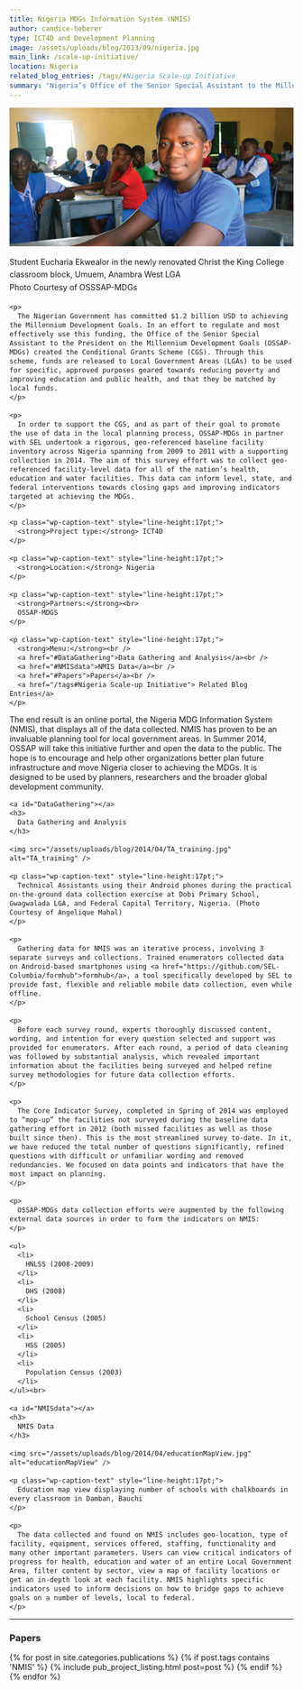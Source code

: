 ```yaml
---
title: Nigeria MDGs Information System (NMIS)
author: candice-heberer
type: ICT4D and Development Planning
image: /assets/uploads/blog/2013/09/nigeria.jpg
main_link: /scale-up-initiative/
location: Nigeria
related_blog_entries: /tags/#Nigeria Scale-up Initiative
summary: "Nigeria’s Office of the Senior Special Assistant to the Millennium Development Goals (OSSAP-MDGs) has constructed an ambitious programme to provide conditional grants to hundreds of Local Government Areas in Nigeria through a data-driven process. The Sustainable Engineering Lab designs and builds tools, as well as works directly with OSSAP-MDGs to use these tools to implement the process of data-driven planning at scale. <a href=\"https://github.com/SEL-Columbia/formhub/\">Formhub and <a href=\"/nigeria-mdgs-information-system\">NMIS</a> are key anchor tools for this project and prompted the development of <a href=\"http://revisit.global/\">Revisit</a>."
---
```

![nigeria-main][1]

<p class="wp-caption-text" style="line-height:17pt;">
  Student Eucharia Ekwealor in the newly renovated Christ the King College classroom block, Umuem, Anambra West LGA <br /> Photo Courtesy of OSSSAP-MDGs
</p>

<div class="row-fluid">
  <div class="span9">

    <p>
      The Nigerian Government has committed $1.2 billion USD to achieving the Millennium Development Goals. In an effort to regulate and most effectively use this funding, the Office of the Senior Special Assistant to the President on the Millennium Development Goals (OSSAP-MDGs) created the Conditional Grants Scheme (CGS). Through this scheme, funds are released to Local Government Areas (LGAs) to be used for specific, approved purposes geared towards reducing poverty and improving education and public health, and that they be matched by local funds.
    </p>

    <p>
      In order to support the CGS, and as part of their goal to promote the use of data in the local planning process, OSSAP-MDGs in partner with SEL undertook a rigorous, geo-referenced baseline facility inventory across Nigeria spanning from 2009 to 2011 with a supporting collection in 2014. The aim of this survey effort was to collect geo-referenced facility-level data for all of the nation’s health, education and water facilities. This data can inform level, state, and federal interventions towards closing gaps and improving indicators targeted at achieving the MDGs.
    </p>
  </div>

  <div class="span3">

    <p class="wp-caption-text" style="line-height:17pt;">
      <strong>Project type:</strong> ICT4D
    </p>

    <p class="wp-caption-text" style="line-height:17pt;">
      <strong>Location:</strong> Nigeria
    </p>

    <p class="wp-caption-text" style="line-height:17pt;">
      <strong>Partners:</strong><br>
      OSSAP-MDGS
    </p>

    <p class="wp-caption-text" style="line-height:17pt;">
      <strong>Menu:</strong><br />
      <a href="#DataGathering">Data Gathering and Analysis</a><br />
      <a href="#NMISdata">NMIS Data</a><br />
      <a href="#Papers">Papers</a><br />
      <a href="/tags#Nigeria Scale-up Initiative"> Related Blog Entries</a>
    </p>

  </div>
</div>

<div class="row-fluid">
  <div class="span9">
    <p>
      The end result is an online portal, the Nigeria MDG Information System (NMIS), that displays all of the data collected. NMIS has proven to be an invaluable planning tool for local government areas. In Summer 2014, OSSAP will take this initiative further and open the data to the public. The hope is to encourage and help other organizations better plan future infrastructure and move Nigeria closer to achieving the MDGs. It is designed to be used by planners, researchers and the broader global development community.
    </p>

    <a id="DataGathering"></a>
    <h3>
      Data Gathering and Analysis
    </h3>

    <img src="/assets/uploads/blog/2014/04/TA_training.jpg" alt="TA_training" />

    <p class="wp-caption-text" style="line-height:17pt;">
      Technical Assistants using their Android phones during the practical on-the-ground data collection exercise at Dobi Primary School, Gwagwalada LGA, and Federal Capital Territory, Nigeria. (Photo Courtesy of Angelique Mahal)
    </p>

    <p>
      Gathering data for NMIS was an iterative process, involving 3 separate surveys and collections. Trained enumerators collected data on Android-based smartphones using <a href="https://github.com/SEL-Columbia/formhub">formhub</a>, a tool specifically developed by SEL to provide fast, flexible and reliable mobile data collection, even while offline.
    </p>

    <p>
      Before each survey round, experts thoroughly discussed content, wording, and intention for every question selected and support was provided for enumerators. After each round, a period of data cleaning was followed by substantial analysis, which revealed important information about the facilities being surveyed and helped refine survey methodologies for future data collection efforts.
    </p>

    <p>
      The Core Indicator Survey, completed in Spring of 2014 was employed to “mop-up” the facilities not surveyed during the baseline data gathering effort in 2012 (both missed facilities as well as those built since then). This is the most streamlined survey to-date. In it, we have reduced the total number of questions significantly, refined questions with difficult or unfamiliar wording and removed redundancies. We focused on data points and indicators that have the most impact on planning.
    </p>

    <p>
      OSSAP-MDGs data collection efforts were augmented by the following external data sources in order to form the indicators on NMIS:
    </p>

    <ul>
      <li>
        HNLSS (2008-2009)
      </li>
      <li>
        DHS (2008)
      </li>
      <li>
        School Census (2005)
      </li>
      <li>
        HSS (2005)
      </li>
      <li>
        Population Census (2003)
      </li>
    </ul><br>

    <a id="NMISdata"></a>
    <h3>
      NMIS Data
    </h3>

    <img src="/assets/uploads/blog/2014/04/educationMapView.jpg" alt="educationMapView" />

    <p class="wp-caption-text" style="line-height:17pt;">
      Education map view displaying number of schools with chalkboards in every classroom in Damban, Bauchi
    </p>

    <p>
      The data collected and found on NMIS includes geo-location, type of facility, equipment, services offered, staffing, functionality and many other important parameters. Users can view critical indicators of progress for health, education and water of an entire Local Government Area, filter content by sector, view a map of facility locations or get an in-depth look at each facility. NMIS highlights specific indicators used to inform decisions on how to bridge gaps to achieve goals on a number of levels, local to federal.
    </p>
  </div>
</div>

<div class="row-fluid">
  <div class="span12">
    <hr />
    <a id="Papers"></a>
    <h3>Papers</h3>
    <div class="post-list" style="list-style-type:none">
      {% for post in site.categories.publications %}
        {% if post.tags contains 'NMIS' %}
          {% include pub_project_listing.html post=post %}
        {% endif %}
      {% endfor %}
    </div>
  </div>
</div>

 [1]: /assets/uploads/blog/2014/04/nigeria-main.jpg
